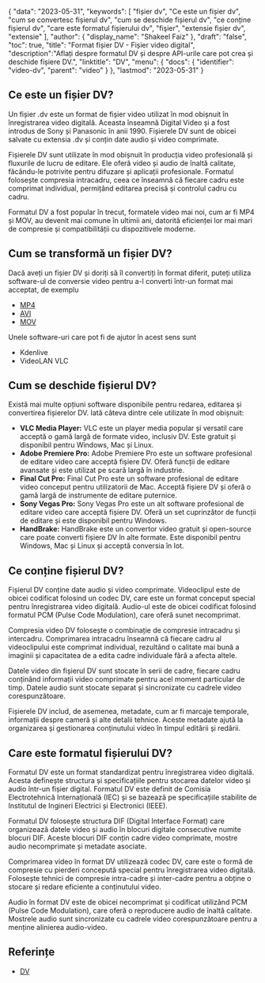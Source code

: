 {
"data": "2023-05-31",
  "keywords": [
"fișier dv",
"Ce este un fișier dv",
"cum se convertesc fișierul dv",
"cum se deschide fișierul dv",
"ce conține fișierul dv",
"care este formatul fișierului dv",
"fişier",
"extensie fișier dv",
"extensie"
],
  "author": {
"display_name": "Shakeel Faiz"
},
"draft": "false",
"toc": true,
"title": "Format fișier DV - Fișier video digital",
  "description":"Aflați despre formatul DV și despre API-urile care pot crea și deschide fișiere DV.",
  "linktitle": "DV",
  "menu": {
    "docs": {
      "identifier": "video-dv",
      "parent": "video"
}
},
"lastmod": "2023-05-31"
}

## Ce este un fișier DV?

Un fișier .dv este un format de fișier video utilizat în mod obișnuit în înregistrarea video digitală. Aceasta înseamnă Digital Video și a fost introdus de Sony și Panasonic în anii 1990. Fișierele DV sunt de obicei salvate cu extensia .dv și conțin date audio și video comprimate.

Fișierele DV sunt utilizate în mod obișnuit în producția video profesională și fluxurile de lucru de editare. Ele oferă video și audio de înaltă calitate, făcându-le potrivite pentru difuzare și aplicații profesionale. Formatul folosește compresia intracadru, ceea ce înseamnă că fiecare cadru este comprimat individual, permițând editarea precisă și controlul cadru cu cadru.

Formatul DV a fost popular în trecut, formatele video mai noi, cum ar fi MP4 și MOV, au devenit mai comune în ultimii ani, datorită eficienței lor mai mari de compresie și compatibilității cu dispozitivele moderne.

## Cum se transformă un fișier DV?

Dacă aveți un fișier DV și doriți să îl convertiți în format diferit, puteți utiliza software-ul de conversie video pentru a-l converti într-un format mai acceptat, de exemplu

- [MP4](/ro/video/mp4/)
- [AVI](/ro/video/avi/)
- [MOV](/ro/video/mov/)

Unele software-uri care pot fi de ajutor în acest sens sunt

- Kdenlive
- VideoLAN VLC

## Cum se deschide fișierul DV?

Există mai multe opțiuni software disponibile pentru redarea, editarea și convertirea fișierelor DV. Iată câteva dintre cele utilizate în mod obișnuit:

- **VLC Media Player:** VLC este un player media popular și versatil care acceptă o gamă largă de formate video, inclusiv DV. Este gratuit și disponibil pentru Windows, Mac și Linux.
- **Adobe Premiere Pro:** Adobe Premiere Pro este un software profesional de editare video care acceptă fișiere DV. Oferă funcții de editare avansate și este utilizat pe scară largă în industrie.
- **Final Cut Pro:** Final Cut Pro este un software profesional de editare video conceput pentru utilizatorii de Mac. Acceptă fișiere DV și oferă o gamă largă de instrumente de editare puternice.
- **Sony Vegas Pro:** Sony Vegas Pro este un alt software profesional de editare video care acceptă fișiere DV. Oferă un set cuprinzător de funcții de editare și este disponibil pentru Windows.
- **HandBrake:** HandBrake este un convertor video gratuit și open-source care poate converti fișiere DV în alte formate. Este disponibil pentru Windows, Mac și Linux și acceptă conversia în lot.

## Ce conține fișierul DV?

Fișierul DV conține date audio și video comprimate. Videoclipul este de obicei codificat folosind un codec DV, care este un format conceput special pentru înregistrarea video digitală. Audio-ul este de obicei codificat folosind formatul PCM (Pulse Code Modulation), care oferă sunet necomprimat.

Compresia video DV folosește o combinație de compresie intracadru și intercadru. Comprimarea intracadru înseamnă că fiecare cadru al videoclipului este comprimat individual, rezultând o calitate mai bună a imaginii și capacitatea de a edita cadre individuale fără a afecta altele.

Datele video din fișierul DV sunt stocate în serii de cadre, fiecare cadru conținând informații video comprimate pentru acel moment particular de timp. Datele audio sunt stocate separat și sincronizate cu cadrele video corespunzătoare.

Fișierele DV includ, de asemenea, metadate, cum ar fi marcaje temporale, informații despre cameră și alte detalii tehnice. Aceste metadate ajută la organizarea și gestionarea conținutului video în timpul editării și redării.

## Care este formatul fișierului DV?

Formatul DV este un format standardizat pentru înregistrarea video digitală. Acesta definește structura și specificațiile pentru stocarea datelor video și audio într-un fișier digital. Formatul DV este definit de Comisia Electrotehnică Internațională (IEC) și se bazează pe specificațiile stabilite de Institutul de Ingineri Electrici și Electronici (IEEE).

Formatul DV folosește structura DIF (Digital Interface Format) care organizează datele video și audio în blocuri digitale consecutive numite blocuri DIF. Aceste blocuri DIF conțin cadre video comprimate, mostre audio necomprimate și metadate asociate.

Comprimarea video în format DV utilizează codec DV, care este o formă de compresie cu pierderi concepută special pentru înregistrarea video digitală. Folosește tehnici de compresie intra-cadre și inter-cadre pentru a obține o stocare și redare eficiente a conținutului video.

Audio în format DV este de obicei necomprimat și codificat utilizând PCM (Pulse Code Modulation), care oferă o reproducere audio de înaltă calitate. Mostrele audio sunt sincronizate cu cadrele video corespunzătoare pentru a menține alinierea audio-video.

## Referințe
* [DV](https://en.wikipedia.org/wiki/DV)

